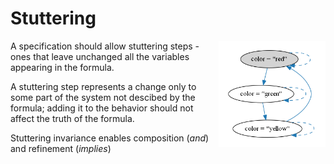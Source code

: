 Stuttering
==========

<img src="img/stuttering.png" style="float: right;" height="170"/>

A specification should allow stuttering steps - ones that leave
unchanged all the variables appearing in the formula.

A stuttering step represents a change only to some part of the system not descibed by the formula; adding it to the behavior should not affect the truth of the formula.

Stuttering invariance enables composition (_and_) and refinement (_implies_)
